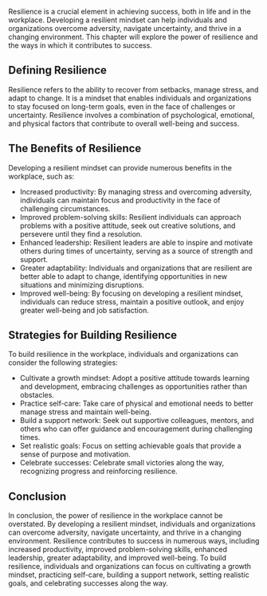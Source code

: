 
Resilience is a crucial element in achieving success, both in life and in the workplace. Developing a resilient mindset can help individuals and organizations overcome adversity, navigate uncertainty, and thrive in a changing environment. This chapter will explore the power of resilience and the ways in which it contributes to success.

Defining Resilience
-------------------

Resilience refers to the ability to recover from setbacks, manage stress, and adapt to change. It is a mindset that enables individuals and organizations to stay focused on long-term goals, even in the face of challenges or uncertainty. Resilience involves a combination of psychological, emotional, and physical factors that contribute to overall well-being and success.

The Benefits of Resilience
--------------------------

Developing a resilient mindset can provide numerous benefits in the workplace, such as:

* Increased productivity: By managing stress and overcoming adversity, individuals can maintain focus and productivity in the face of challenging circumstances.
* Improved problem-solving skills: Resilient individuals can approach problems with a positive attitude, seek out creative solutions, and persevere until they find a resolution.
* Enhanced leadership: Resilient leaders are able to inspire and motivate others during times of uncertainty, serving as a source of strength and support.
* Greater adaptability: Individuals and organizations that are resilient are better able to adapt to change, identifying opportunities in new situations and minimizing disruptions.
* Improved well-being: By focusing on developing a resilient mindset, individuals can reduce stress, maintain a positive outlook, and enjoy greater well-being and job satisfaction.

Strategies for Building Resilience
----------------------------------

To build resilience in the workplace, individuals and organizations can consider the following strategies:

* Cultivate a growth mindset: Adopt a positive attitude towards learning and development, embracing challenges as opportunities rather than obstacles.
* Practice self-care: Take care of physical and emotional needs to better manage stress and maintain well-being.
* Build a support network: Seek out supportive colleagues, mentors, and others who can offer guidance and encouragement during challenging times.
* Set realistic goals: Focus on setting achievable goals that provide a sense of purpose and motivation.
* Celebrate successes: Celebrate small victories along the way, recognizing progress and reinforcing resilience.

Conclusion
----------

In conclusion, the power of resilience in the workplace cannot be overstated. By developing a resilient mindset, individuals and organizations can overcome adversity, navigate uncertainty, and thrive in a changing environment. Resilience contributes to success in numerous ways, including increased productivity, improved problem-solving skills, enhanced leadership, greater adaptability, and improved well-being. To build resilience, individuals and organizations can focus on cultivating a growth mindset, practicing self-care, building a support network, setting realistic goals, and celebrating successes along the way.
